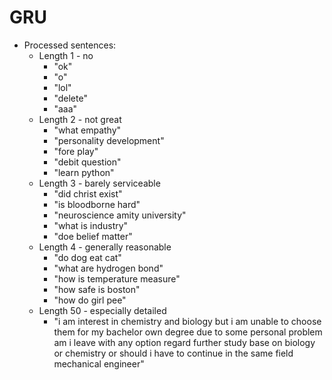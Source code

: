 # GRU

* Processed sentences:
    * Length 1 - no
        * "ok"
        * "o"
        * "lol"
        * "delete"
        * "aaa"
    * Length 2 - not great
        * "what empathy"
        * "personality development"
        * "fore play"
        * "debit question"
        * "learn python"
    * Length 3 - barely serviceable
        * "did christ exist"
        * "is bloodborne hard"
        * "neuroscience amity university"
        * "what is industry"
        * "doe belief matter"
    * Length 4 - generally reasonable
        * "do dog eat cat"
        * "what are hydrogen bond"
        * "how is temperature measure"
        * "how safe is boston"
        * "how do girl pee"
    * Length 50 - especially detailed
        * "i am interest in chemistry and biology but i am unable to choose them for my bachelor 
        own degree due to some personal problem am i leave with any option regard further study
        base on biology or chemistry or should i have to continue in the same field mechanical
        engineer"